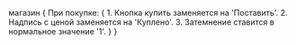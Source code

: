 магазин {
   При покупке: {
      1. Кнопка купить заменяется на 'Поставить'.
      2. Надпись с ценой заменяется на 'Куплено'.
      3. Затемнение ставится в нормальное значение '1'.
   }
}